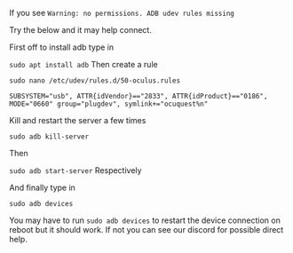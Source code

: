 If you see 
`Warning: no permissions. ADB udev rules missing`

Try the below and it may help connect.

First off to install adb type in

`sudo apt install adb`
Then create a rule

`sudo nano /etc/udev/rules.d/50-oculus.rules`

`SUBSYSTEM="usb", ATTR{idVendor}=="2833", ATTR{idProduct}=="0186", MODE="0660" group="plugdev", symlink+="ocuquest%n"`

Kill and restart the server a few times

`sudo adb kill-server`

Then

`sudo adb start-server`
Respectively 

And finally type in

`sudo adb devices`

You may have to run `sudo adb devices` to restart the device connection on reboot but it should work. If not you can see our discord for possible direct help.